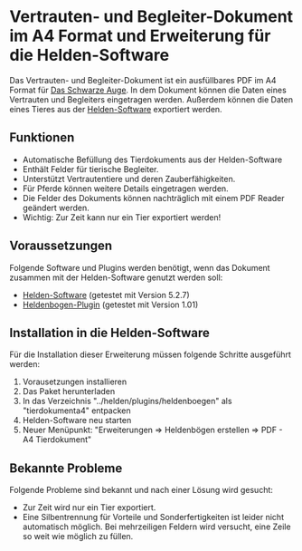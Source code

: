 # Vertrauten- und Begleiter-Dokument im A4 Format und Erweiterung für die Helden-Software

Das Vertrauten- und Begleiter-Dokument ist ein ausfüllbares PDF im A4 Format für [Das Schwarze Auge](http://www.dasschwarzeauge.de/). 
In dem Dokument können die Daten eines Vertrauten und Begleiters eingetragen werden. 
Außerdem können die Daten eines Tieres aus der [Helden-Software](http://www.helden-software.de/) exportiert werden. 

## Funktionen 
* Automatische Befüllung des Tierdokuments aus der Helden-Software
* Enthält Felder für tierische Begleiter.
* Unterstützt Vertrautentiere und deren Zauberfähigkeiten.
* Für Pferde können weitere Details eingetragen werden.
* Die Felder des Dokuments können nachträglich mit einem PDF Reader geändert werden.
* Wichtig: Zur Zeit kann nur ein Tier exportiert werden!

## Voraussetzungen
Folgende Software und Plugins werden benötigt, wenn das Dokument zusammen mit der Helden-Software genutzt werden soll: 
* [Helden-Software](http://www.helden-software.de/) (getestet mit Version 5.2.7)
* [Heldenbogen-Plugin](http://wiki.helden-software.de/wiki/Erweiterungen/Heldenbogen) (getestet mit Version 1.01)

## Installation in die Helden-Software
Für die Installation dieser Erweiterung müssen folgende Schritte ausgeführt werden: 
1. Vorausetzungen installieren
2. Das Paket herunterladen
3. In das Verzeichnis "../helden/plugins/heldenboegen" als "tierdokumenta4" entpacken
4. Helden-Software neu starten
5. Neuer Menüpunkt: "Erweiterungen => Heldenbögen erstellen => PDF - A4 Tierdokument"

## Bekannte Probleme
Folgende Probleme sind bekannt und nach einer Lösung wird gesucht: 
* Zur Zeit wird nur ein Tier exportiert.
* Eine Silbentrennung für Vorteile und Sonderfertigkeiten ist leider nicht automatisch möglich. Bei mehrzeiligen Feldern wird versucht, eine Zeile so weit wie möglich zu füllen.
